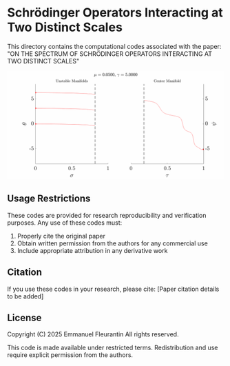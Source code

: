 # Schrödinger Operators Interacting at Two Distinct Scales

<!--**Note: The main files have been temporarily removed from this repository.**-->

This directory contains the computational codes associated with the paper: "ON THE SPECTRUM OF SCHRÖDINGER OPERATORS INTERACTING AT TWO DISTINCT SCALES"

<p align="center">
  <img src="scalar_e2/jump_animation.gif" alt="Jump animation" width="950">
</p>

<!--![Jump animation demonstration](scalar_e2/jump_animation.gif)-->

## Usage Restrictions
These codes are provided for research reproducibility and verification purposes. Any use of these codes must:
1. Properly cite the original paper
2. Obtain written permission from the authors for any commercial use
3. Include appropriate attribution in any derivative work

## Citation
If you use these codes in your research, please cite: [Paper citation details to be added]

## License
Copyright (C) 2025 Emmanuel Fleurantin
All rights reserved.

This code is made available under restricted terms. Redistribution and use require explicit permission from the authors.
